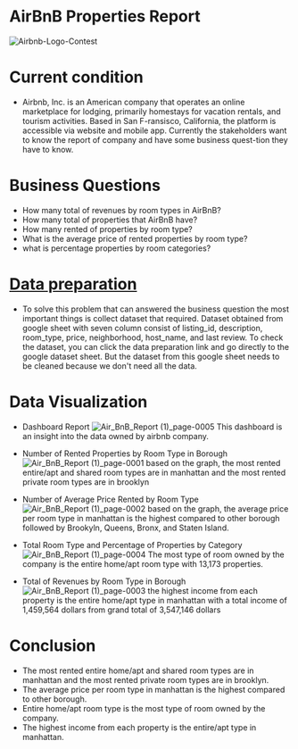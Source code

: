 # AirBnB Properties Report
![Airbnb-Logo-Contest](https://user-images.githubusercontent.com/101809112/161121311-a45f3e47-47ca-40e8-aed9-88ec715b2316.png)

# Current condition
* Airbnb, Inc. is an American company that operates an online marketplace for lodging, primarily homestays for vacation rentals, and tourism activities. Based in San F-ransisco, California, the platform is accessible via website and mobile app. Currently the stakeholders want to know the report of company and have some business quest-tion they have to know.

# Business Questions
* How many total of revenues by room types in AirBnB?
* How many total of properties that AirBnB have? 
* How many rented of properties by room type?
* What is the average price of rented properties by room type?
* what is percentage properties by room categories?

# [Data preparation](https://docs.google.com/spreadsheets/d/1Vmxwyar4QdswsQdBUnMlYFRRiMoiN_sN6ofHUj7X8Cs/edit#gid=2059079978)
* To solve this problem that can answered the business question the most important things is collect dataset that required. Dataset obtained from google sheet with seven column consist of listing_id, description, room_type, price, neighborhood, host_name, and last review. To check the dataset, you can click the data preparation link and go directly to the google dataset sheet. But the dataset from this google sheet needs to be cleaned because we don't need all the data.

# Data Visualization
* Dashboard Report
![Air_BnB_Report (1)_page-0005](https://user-images.githubusercontent.com/101809112/161213983-abd3274f-bf29-4166-ad4a-945af0c89d5f.jpg)
This dashboard is an insight into the data owned by airbnb company.

* Number of Rented Properties by Room Type in Borough
![Air_BnB_Report (1)_page-0001](https://user-images.githubusercontent.com/101809112/161215342-a8514de4-3404-4527-9dac-bd7c1491c593.jpg)
based on the graph, the most rented entire/apt and shared room types are in manhattan and the most rented private room types are in brooklyn

* Number of Average Price Rented by Room Type 
![Air_BnB_Report (1)_page-0002](https://user-images.githubusercontent.com/101809112/161216819-c812a197-52ba-40df-90b0-7238d157ffae.jpg)
based on the graph, the average price per room type in manhattan is the highest compared to other borough followed by Brookyln, Queens, Bronx, and Staten Island.

* Total Room Type and Percentage of Properties by Category
![Air_BnB_Report (1)_page-0004](https://user-images.githubusercontent.com/101809112/161218035-da6c41e8-8cd5-4498-95da-889cf1053107.jpg)
The most type of room owned by the company is the entire home/apt room type with 13,173 properties.

* Total of Revenues by Room Type in Borough
![Air_BnB_Report (1)_page-0003](https://user-images.githubusercontent.com/101809112/161221152-618f2c60-a99d-4db4-b36b-ed45a0121ff9.jpg)
the highest income from each property is the entire home/apt type in manhattan with a total income of 1,459,564 dollars from grand total of 3,547,146 dollars

# Conclusion
* The most rented entire home/apt and shared room types are in manhattan and the most rented private room types are in brooklyn.
* The average price per room type in manhattan is the highest compared to other borough.
* Entire home/apt room type is the most type of room owned by the company.
* The highest income from each property is the entire/apt type in manhattan.

